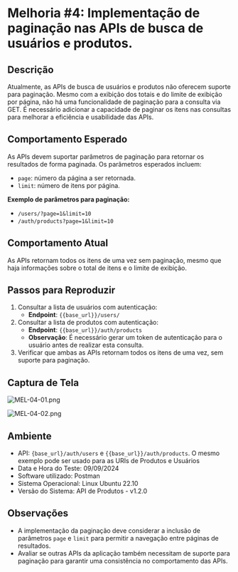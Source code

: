 # Melhoria #4: Implementação de paginação nas APIs de busca de usuários e produtos.

## Descrição
Atualmente, as APIs de busca de usuários e produtos não oferecem suporte para paginação. Mesmo com a exibição dos 
totais e do limite de exibição por página, não há uma funcionalidade de paginação para a consulta via GET. É necessário 
adicionar a capacidade de paginar os itens nas consultas para melhorar a eficiência e usabilidade das APIs.

## Comportamento Esperado
As APIs devem suportar parâmetros de paginação para retornar os resultados de forma paginada. Os parâmetros esperados
incluem:
- `page`: número da página a ser retornada.
- `limit`: número de itens por página.

**Exemplo de parâmetros para paginação:**
- `/users/?page=1&limit=10`
- `/auth/products?page=1&limit=10`

## Comportamento Atual
As APIs retornam todos os itens de uma vez sem paginação, mesmo que haja informações sobre o total de itens e o 
limite de exibição.

## Passos para Reproduzir
1. Consultar a lista de usuários com autenticação:
    - **Endpoint**: `{{base_url}}/users/`
2. Consultar a lista de produtos com autenticação:
    - **Endpoint**: `{{base_url}}/auth/products`
    - **Observação**: É necessário gerar um token de autenticação para o usuário antes de realizar esta consulta.
3. Verificar que ambas as APIs retornam todos os itens de uma vez, sem suporte para paginação.

## Captura de Tela
![MEL-04-01.png](..%2FXX%20-%20files%2FMEL-04-01.png)

![MEL-04-02.png](..%2FXX%20-%20files%2FMEL-04-02.png)

## Ambiente
- API: `{base_url}/auth/users` e `{{base_url}}/auth/products`. O mesmo exemplo pode ser usado para as URIs de Produtos
e Usuários
- Data e Hora do Teste: 09/09/2024
- Software utilizado: Postman
- Sistema Operacional: Linux Ubuntu 22.10
- Versão do Sistema: API de Produtos - v1.2.0

## Observações
- A implementação da paginação deve considerar a inclusão de parâmetros `page` e `limit` para permitir a navegação 
entre páginas de resultados.
- Avaliar se outras APIs da aplicação também necessitam de suporte para paginação para garantir uma consistência no 
comportamento das APIs.